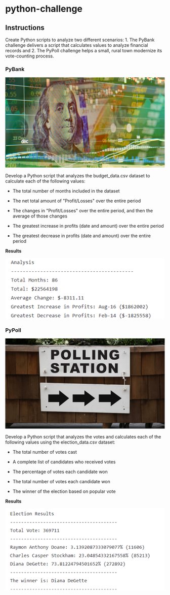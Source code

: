 # python-challenge

## Instructions

Create Python scripts to analyze two different scenarios:  1. The PyBank challenge delivers a script that calculates values to analyze financial records and 2. The PyPoll challenge helps a small, rural town modernize its vote-counting process.

### PyBank

![PyBank](https://github.com/kgregart/python-challenge/blob/main/Images/revenue-per-lead.png)

Develop a Python script that analyzes the budget_data.csv dataset to calculate each of the following values:

- The total number of months included in the dataset

- The net total amount of "Profit/Losses" over the entire period

- The changes in "Profit/Losses" over the entire period, and then the average of those changes

- The greatest increase in profits (date and amount) over the entire period

- The greatest decrease in profits (date and amount) over the entire period

__Results__

![Financial Analysis](https://github.com/kgregart/python-challenge/blob/main/Images/Financial_Analysis_Results.png)


### PyPoll

![PyPoll](https://github.com/kgregart/python-challenge/blob/main/Images/Vote_counting.png)

Develop a Python script that analyzes the votes and calculates each of the following values using the election_data.csv dataset:

- The total number of votes cast

- A complete list of candidates who received votes

- The percentage of votes each candidate won

- The total number of votes each candidate won

- The winner of the election based on popular vote

__Results__

![Election Results](https://github.com/kgregart/python-challenge/blob/main/Images/Election_Results.png)
